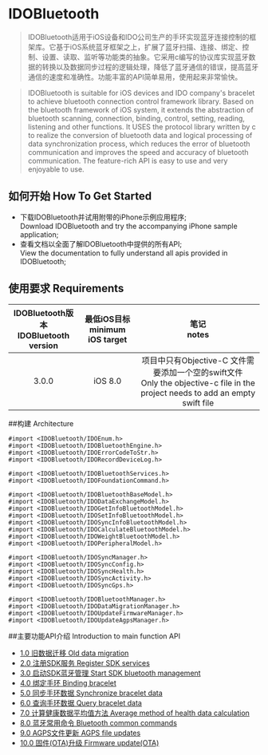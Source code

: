 # IDOBluetooth
>IDOBluetooth适用于iOS设备和IDO公司生产的手环实现蓝牙连接控制的框架库。它基于iOS系统蓝牙框架之上，扩展了蓝牙扫描、连接、绑定、控制、设置、读取、监听等功能类的抽象。它采用c编写的协议库实现蓝牙数据的转换以及数据同步过程的逻辑处理，降低了蓝牙通信的错误，提高蓝牙通信的速度和准确性。功能丰富的API简单易用，使用起来非常愉快。

>IDOBluetooth is suitable for iOS devices and IDO company's bracelet to achieve bluetooth connection control framework library. Based on the bluetooth framework of iOS system, it extends the abstraction of bluetooth scanning, connection, binding, control, setting, reading, listening and other functions. It USES the protocol library written by c to realize the conversion of bluetooth data and logical processing of data synchronization process, which reduces the error of bluetooth communication and improves the speed and accuracy of bluetooth communication. The feature-rich API is easy to use and very enjoyable to use.

## 如何开始 How To Get Started

* 下载IDOBluetooth并试用附带的iPhone示例应用程序;
 <br>Download IDOBluetooth and try the accompanying iPhone sample application;
* 查看文档以全面了解IDOBluetooth中提供的所有API;
 <br>View the documentation to fully understand all apis provided in IDOBluetooth;
 
## 使用要求 Requirements
| IDOBluetooth版本 <br>IDOBluetooth version | 最低iOS目标 <br>minimum iOS target| 笔记 <br>notes |
| :------:| :------: | :------: |
| 3.0.0 | iOS 8.0 | 项目中只有Objective-C 文件需要添加一个空的swift文件 <br> Only the objective-c file in the project needs to add an empty swift file |

##构建 Architecture

```
#import <IDOBluetooth/IDOEnum.h>
#import <IDOBluetooth/IDOBluetoothEngine.h>
#import <IDOBluetooth/IDOErrorCodeToStr.h>
#import <IDOBluetooth/IDORecordDeviceLog.h>

#import <IDOBluetooth/IDOBluetoothServices.h>
#import <IDOBluetooth/IDOFoundationCommand.h>

#import <IDOBluetooth/IDOBluetoothBaseModel.h>
#import <IDOBluetooth/IDODataExchangeModel.h>
#import <IDOBluetooth/IDOGetInfoBluetoothModel.h>
#import <IDOBluetooth/IDOSetInfoBluetoothModel.h>
#import <IDOBluetooth/IDOSyncInfoBluetoothModel.h>
#import <IDOBluetooth/IDOCalculateBluetoothModel.h>
#import <IDOBluetooth/IDOWeightBluetoothModel.h>
#import <IDOBluetooth/IDOPeripheralModel.h>

#import <IDOBluetooth/IDOSyncManager.h>
#import <IDOBluetooth/IDOSyncConfig.h>
#import <IDOBluetooth/IDOSyncHealth.h>
#import <IDOBluetooth/IDOSyncActivity.h>
#import <IDOBluetooth/IDOSyncGps.h>

#import <IDOBluetooth/IDOBluetoothManager.h>
#import <IDOBluetooth/IDODataMigrationManager.h>
#import <IDOBluetooth/IDOUpdateFirmwareManager.h>
#import <IDOBluetooth/IDOUpdateAgpsManager.h>
```
##主要功能API介绍 Introduction to main function API

* [1.0 旧数据迁移 Old data migration](#1.0)  
* [2.0 注册SDK服务 Register SDK services](#2.0)  
* [3.0 启动SDK蓝牙管理 Start SDK bluetooth management](#3.0) 
* [4.0 绑定手环 Binding bracelet](#4.0) 
* [5.0 同步手环数据 Synchronize bracelet data](#5.0) 
* [6.0 查询手环数据 Query bracelet data](#6.0) 
* [7.0 计算健康数据平均值方法 Average method of health data calculation](#7.0) 
* [8.0 蓝牙常用命令 Bluetooth common commands](#8.0) 
* [9.0 AGPS文件更新 AGPS file updates](#9.0) 
* [10.0 固件(OTA)升级 Firmware update(OTA)](#10.0) 


